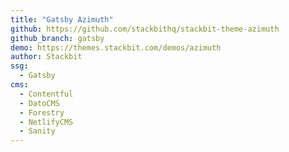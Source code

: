 ```yaml
---
title: "Gatsby Azimuth"
github: https://github.com/stackbithq/stackbit-theme-azimuth
github_branch: gatsby
demo: https://themes.stackbit.com/demos/azimuth
author: Stackbit
ssg:
  - Gatsby
cms:
  - Contentful
  - DatoCMS
  - Forestry
  - NetlifyCMS
  - Sanity
---
```

